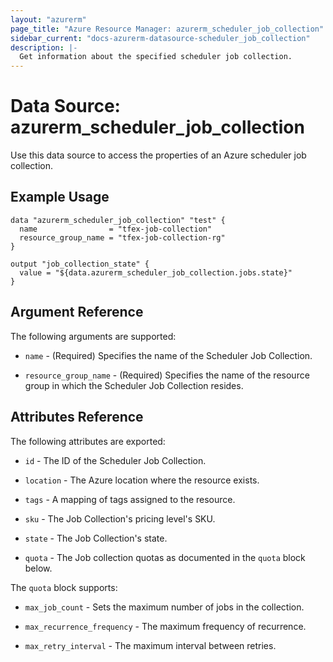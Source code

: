 ```yaml
---
layout: "azurerm"
page_title: "Azure Resource Manager: azurerm_scheduler_job_collection"
sidebar_current: "docs-azurerm-datasource-scheduler_job_collection"
description: |-
  Get information about the specified scheduler job collection.
---
```


# Data Source: azurerm_scheduler_job_collection

Use this data source to access the properties of an Azure scheduler job collection.

## Example Usage

```hcl
data "azurerm_scheduler_job_collection" "test" {
  name                = "tfex-job-collection"
  resource_group_name = "tfex-job-collection-rg"
}

output "job_collection_state" {
  value = "${data.azurerm_scheduler_job_collection.jobs.state}"
}
```

## Argument Reference

The following arguments are supported:

* `name` - (Required) Specifies the name of the Scheduler Job Collection. 

* `resource_group_name` - (Required) Specifies the name of the resource group in which the Scheduler Job Collection resides. 

## Attributes Reference

The following attributes are exported:

* `id` - The ID of the Scheduler Job Collection.

* `location` - The Azure location where the resource exists. 

* `tags` - A mapping of tags assigned to the resource.

* `sku` - The Job Collection's pricing level's SKU. 

* `state` - The Job Collection's state. 

* `quota` - The Job collection quotas as documented in the `quota` block below. 

The `quota` block supports:

* `max_job_count` - Sets the maximum number of jobs in the collection. 

* `max_recurrence_frequency` - The maximum frequency of recurrence. 

* `max_retry_interval` - The maximum interval between retries.
